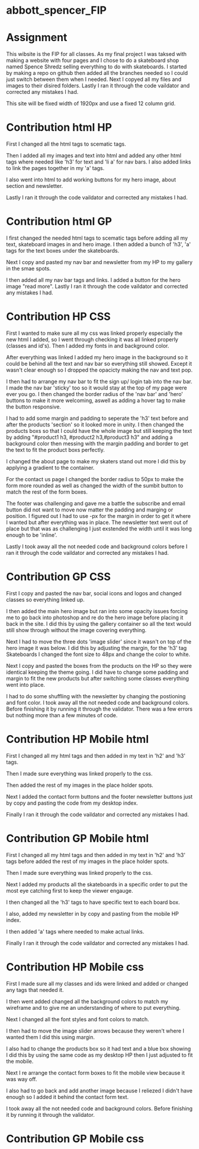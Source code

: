 # abbott_spencer_FIP

# Assignment
This wibsite is the FIP for all classes. As my final project I was taksed with making a website with four pages and I chose to do a skateboard shop named Spence Shredz selling everything to do with skateboards. I started by making a repo on github then added all the branches needed so I could just switch between them when I needed. Next I copyed all my files and images to their disired folders. Lastly I ran it through the code vaildator and corrected any mistakes I had.
 
 This site will be fixed width of 1920px and use a fixed 12 column grid.

 # Contribution html HP
First I changed all the html tags to scematic tags. 

Then I added all my images and text into html and added any other html tags where needed like 'h3' for text and 'li a' for nav bars. I also added links to link the pages together in my 'a' tags. 

I also went into html to add working buttons for my hero image, about section and newsletter. 

Lastly I ran it through the code vaildator and corrected any mistakes I had.

 # Contribution html GP
 I first changed the needed html tags to scematic tags before adding all my text, skateboard images in and hero image. I then added a bunch of 'h3', 'a' tags for the text boxes under the skateboards.

 Next I copy and pasted my nav bar and newsletter from my HP to my gallery in the smae spots. 
 
 I then added all my nav bar tags and links. I added a button for the hero image "read more". Lastly I ran it through the code vaildator and corrected any mistakes I had.

 # Contribution HP CSS
 
First I wanted to make sure all my css was linked properly especially the new html I added, so I went through checking it was all linked properly (classes and id's). Then I added my fonts in and background color. 

After everything was linked I added my hero image in the background so it could be behind all the text and nav bar so everything still showed. Except it wasn't clear enough so I dropped the opacicty making the nav and text pop. 

I then had to arrange my nav bar to fit the sign up/ login tab into the nav bar. I made the nav bar 'sticky' too so it would stay at the top of my page were ever you go. I then changed the border radius of the 'nav bar' and 'hero' buttons to make it more welcoming, aswell as adding a hover tag to make the button responsive. 

I had to add some margin and padding to seperate the 'h3' text before and after the products 'section' so it looked more in unity. I then changed the products boxs so that I could have the whole image but still keeping the text by adding "#product1 h3, #product2 h3,#product3 h3" and adding a background color then messing with the margin padding and border to get the text to fit the product boxs perfectly.

I changed the about page to make my skaters stand out more I did this by applying a gradient to the container.

For the contact us page I changed the border radius to 50px to make the form more rounded as well as changed the width of the sumbit button to match the rest of the form boxes.

The footer was challenging and gave me a battle the subscribe and email button did not want to move now matter the padding and marging or position. I figured out I had to use -px for the margin in order to get it where I wanted but after everything was in place. The newsletter text went out of place but that was as challenging I just exstended the width until it was long enough to be 'inline'.

 Lastly I took away all the not needed code and background colors before I ran it through the code vaildator and corrected any mistakes I had.

# Contribution GP CSS

First I copy and pasted the nav bar, social icons and logos and changed classes so everything linked up.

I then added the main hero image but ran into some opacity issues forcing me to go back into photoshop and re do the hero image before placing it back in the site. I did this by using the gallery container so all the text would still show through without the image covering everything.

Next I had to move the three dots 'image slider' since it wasn't on top of the hero image it was below. I did this by adjusting the margin, for the 'h3' tag Skateboards I changed the font size to 48px and change the color to white.

Next I copy and pasted the boxes from the products on the HP so they were identical keeping the theme going. I did have to change some padding and margin to fit the new products but after switching some classes everything went into place.

I had to do some shuffling with the newsletter by changing the postioning and font color. I took away all the not needed code and background colors. Before finishing it by running it through the validator. There was a few errors but nothing more than a few minutes of code.

# Contribution HP Mobile html

First I changed all my html tags and then added in my text in 'h2' and 'h3' tags. 

Then I made sure everything was linked properly to the css.

Then added the rest of my images in the place holder spots.

Next I added the contact form buttons and the footer newsletter buttons just by copy and pasting the code from my desktop index.

Finally I ran it through the code vaildator and corrected any mistakes I had.

# Contribution GP Mobile html

First I changed all my html tags and then added in my text in 'h2' and 'h3' tags before added the rest of my images in the place holder spots.

Then I made sure everything was linked properly to the css.

Next I added my products all the skateboards in a specific order to put the most eye catching first to keep the viewer engauge.

I then changed all the 'h3' tags to have specific text to each board box.

I also, added my newsletter in by copy and pasting from the mobile HP index.

I then added 'a' tags where needed to make actual links.

Finally I ran it through the code vaildator and corrected any mistakes I had.

# Contribution HP Mobile css

First I made sure all my classes and ids were linked and added or changed any tags that needed it.

I then went added changed all the background colors to match my wireframe and to give me an understanding of where to put everything.

Next I changed all the font styles and font colors to match.

I then had to move the image slider arrows because they weren't where I wanted them I did this using margin.

I also had to change the products box so it had text and a blue box showing I did this by using the same code as my desktop HP then I just adjusted to fit the mobile.

Next I re arrange the contact form boxes to fit the mobile view because it was way off.

I also had to go back and add another image because I reliezed I didn't have enough so I added it behind the contact form text.

I took away all the not needed code and background colors. Before finishing it by running it through the validator. 
# Contribution GP Mobile css
